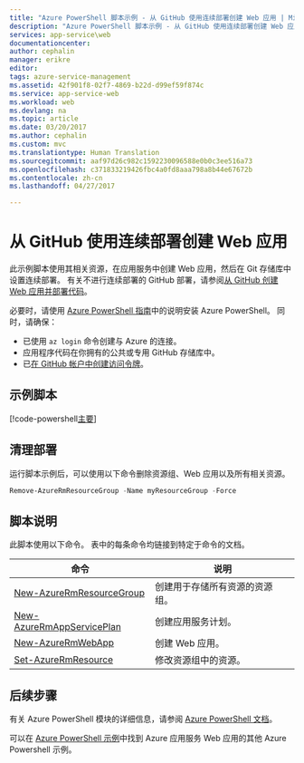 ```yaml
---
title: "Azure PowerShell 脚本示例 - 从 GitHub 使用连续部署创建 Web 应用 | Microsoft 文档"
description: "Azure PowerShell 脚本示例 - 从 GitHub 使用连续部署创建 Web 应用"
services: app-service\web
documentationcenter: 
author: cephalin
manager: erikre
editor: 
tags: azure-service-management
ms.assetid: 42f901f8-02f7-4869-b22d-d99ef59f874c
ms.service: app-service-web
ms.workload: web
ms.devlang: na
ms.topic: article
ms.date: 03/20/2017
ms.author: cephalin
ms.custom: mvc
ms.translationtype: Human Translation
ms.sourcegitcommit: aaf97d26c982c1592230096588e0b0c3ee516a73
ms.openlocfilehash: c371833219426fbc4a0fd8aaa798a8b44e67672b
ms.contentlocale: zh-cn
ms.lasthandoff: 04/27/2017

---
```


# <a name="create-a-web-app-with-continuous-deployment-from-github"></a>从 GitHub 使用连续部署创建 Web 应用

此示例脚本使用其相关资源，在应用服务中创建 Web 应用，然后在 Git 存储库中设置连续部署。 有关不进行连续部署的 GitHub 部署，请参阅[从 GitHub 创建 Web 应用并部署代码](app-service-powershell-deploy-github.md)。

必要时，请使用 [Azure PowerShell 指南](/powershell/azure/overview)中的说明安装 Azure PowerShell。 同时，请确保：

- 已使用 `az login` 命令创建与 Azure 的连接。
- 应用程序代码在你拥有的公共或专用 GitHub 存储库中。
- 已[在 GitHub 帐户中创建访问令牌](https://help.github.com/articles/creating-an-access-token-for-command-line-use/)。

## <a name="sample-script"></a>示例脚本

[!code-powershell[主要](../../../powershell_scripts/app-service/deploy-github-continuous/deploy-github-continuous.ps1?highlight=1-2 "从 GitHub 使用连续部署创建 Web 应用")]

## <a name="clean-up-deployment"></a>清理部署 

运行脚本示例后，可以使用以下命令删除资源组、Web 应用以及所有相关资源。

```powershell
Remove-AzureRmResourceGroup -Name myResourceGroup -Force
```

## <a name="script-explanation"></a>脚本说明

此脚本使用以下命令。 表中的每条命令均链接到特定于命令的文档。

| 命令 | 说明 |
|---|---|
| [New-AzureRmResourceGroup](/powershell/module/azurerm.resources/new-azurermresourcegroup) | 创建用于存储所有资源的资源组。 |
| [New-AzureRmAppServicePlan](/powershell/module/azurerm.websites/new-azurermappserviceplan) | 创建应用服务计划。 |
| [New-AzureRmWebApp](/powershell/module/azurerm.websites/new-azurermwebapp) | 创建 Web 应用。 |
| [Set-AzureRmResource](/powershell/module/azurerm.resources/set-azurermresource) | 修改资源组中的资源。 |

## <a name="next-steps"></a>后续步骤

有关 Azure PowerShell 模块的详细信息，请参阅 [Azure PowerShell 文档](/powershell/azure/overview)。

可以在 [Azure PowerShell 示例](../app-service-powershell-samples.md)中找到 Azure 应用服务 Web 应用的其他 Azure Powershell 示例。

